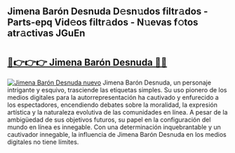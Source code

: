 ## Jimena Barón Desnuda D𝚎sn𝚞dos filtr𝚊dos - Parts-epq Vid𝚎os filtr𝚊dos - N𝚞evas f𝚘tos atr𝚊ctivas JGuEn

# <h2><a href="http://mb1dwmm.tromn.icu/?c=Jimena+Bar%c3%b3n+Desnuda">🔗👉👉👉 Jimena Barón Desnuda 🔗🔗</a></h2>

[![Jimena Barón Desnuda nuevo](https://i.imgur.com/pEAQMta.gif)](http://mb1dwmm.tromn.icu/?c=Jimena+Bar%c3%b3n+Desnuda)
Jimena Barón Desnuda, un personaje intrigante y esquivo, trasciende las etiquetas simples. Su uso pionero de los medios digitales para la autorrepresentación ha cautivado y enfurecido a los espectadores, encendiendo debates sobre la moralidad, la expresión artística y la naturaleza evolutiva de las comunidades en línea. A pesar de la ambigüedad de sus objetivos futuros, su papel en la configuración del mundo en línea es innegable. Con una determinación inquebrantable y un cautivador innegable, la influencia de Jimena Barón Desnuda en los medios digitales no tiene límites.
